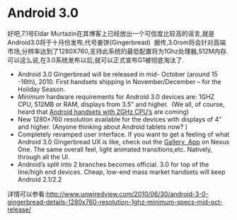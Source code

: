 # Android 3.0

<p>好吧,7.1号Eldar Murtazin在其博客上已经放出一个可信度比较高的谣言,就是Android3.0将于十月份发布,代号姜饼(Gingerbread)
<img src="http://www.unwiredview.com/wp-content/uploads/2010/06/Android-Gingerbread.jpg" alt="" />
据传,3.0rom将会针对高端市场,分辨率达到了1280X760,支持此系统的最低配置将为1Ghz处理器,512M内存.可以这么说,在3.0系统发布以后,就可以正式宣布G1被彻底淘汰了.
<ul>
	<li>Android 3.0 Gingerbread will be released in mid- October (around 15 -16th), 2010. First handsets shipping in November/December – for the Holiday Season.</li>
	<li><em>Minimum</em> hardware requirements for Android 3.0 devices are: 1GHZ CPU, 512MB or RAM, displays from 3.5” and higher.  (We all, of course, heard that <a href="http://www.unwiredview.com/2010/06/10/motorola-raises-the-bar-with-plans-for-2-ghz-android-in-2010/">Android handsets with 2GHz CPU’s</a> are coming)</li>
	<li>New 1280×760 resolution available for the devices with displays of 4” and higher. (Anyone thinking about Android tablets now? )</li>
	<li>Completely revamped user interface. If you want to get a feeling of what Android 3.0 Gingerbread UX is like, check out the <a href="http://www.youtube.com/watch?v=1E1mSSBKEPU" target="_blank">Gallery  App</a> on Nexus One. The same overall feel, light animated transitions,etc. Natively, through all the UI.</li>
	<li>Android’s split into 2 branches becomes official. 3.0 for top of the line/high end devices. Cheap, low-end mass market handsets will keep Android 2.1/2.2</li>
</ul>
详情可以参看:<a href="http://www.unwiredview.com/2010/06/30/android-3-0-gingerbread-details-1280x760-resolution-1ghz-minimum-specs-mid-oct-release/">http://www.unwiredview.com/2010/06/30/android-3-0-gingerbread-details-1280x760-resolution-1ghz-minimum-specs-mid-oct-release/</a></p>
